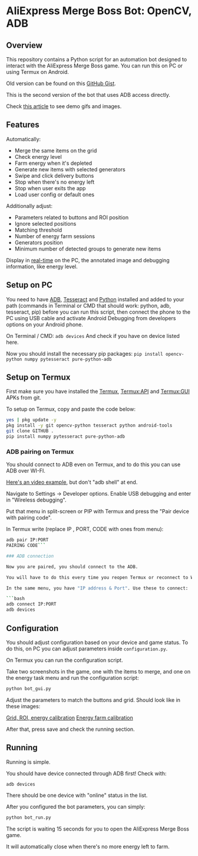 

# AliExpress Merge Boss Bot: OpenCV, ADB

## Overview

This repository contains a Python script for an automation bot designed to interact with the AliExpress Merge Boss game. You can run this on PC or using Termux on Android.

Old version can be found on this [GitHub Gist](https://gist.github.com/cheadrian/4331cd8eb95ea6a7097b1830f80db781).

This is the second version of the bot that uses ADB access directly.

Check [this article](https://che-adrian.medium.com/9ac9a6d5581c) to see demo gifs and images.

## Features

Automatically:
- Merge the same items on the grid
- Check energy level
- Farm energy when it's depleted
- Generate new items with selected generators
- Swipe and click delivery buttons
- Stop when there's no energy left
- Stop when user exits the app
- Load user  config or default ones

Additionally adjust:
- Parameters related to buttons and ROI position
- Ignore selected positions
- Matching threshold
- Number of energy farm sessions
- Generators position
- Minimum number of detected groups to generate new items

Display in [real-time](media/run_on_pc.jpg) on the PC, the annotated image and debugging information, like energy level.

## Setup on PC
You need to have [ADB](https://www.xda-developers.com/install-adb-windows-macos-linux/), [Tesseract](https://tesseract-ocr.github.io/tessdoc/Downloads.html) and [Python](https://www.python.org/downloads/) installed and added to your path (commands in Terminal or CMD that should work: python, adb, tesseract, pip) before you can run this script, then connect the phone to the PC using USB cable and activate Android Debugging from developers options on your Android phone. 

On Terminal / CMD:
`adb devices` 
And check if you have on device listed here.

Now you should install the necessary pip packages:
`pip install opencv-python numpy pytesseract pure-python-adb`

## Setup on Termux

First make sure you have installed the [Termux](https://github.com/termux/termux-app/releases), [Termux:API](https://github.com/termux/termux-api/releases) and [Termux:GUI](https://github.com/termux/termux-gui/releases) APKs from git.

To setup on Termux, copy and paste the code below:

```bash
yes | pkg update -y
pkg install -y git opencv-python tesseract python android-tools
git clone GITHUB .
pip install numpy pytesseract pure-python-adb
```

### ADB pairing on Termux

You should connect to ADB even on Termux, and to do this you can use ADB over WI-FI.

[Here's an video example](https://www.youtube.com/watch?v=BHc7uvX34bM), but don't "adb shell" at end.

Navigate to Settings -> Developer options. Enable USB debugging and enter in "Wireless debugging".

Put that menu in split-screen or PIP with Termux and press the "Pair device with pairing code".

In Termux write (replace IP , PORT, CODE with ones from menu):

```bash
adb pair IP:PORT
PAIRING CODE```

### ADB connection

Now you are paired, you should connect to the ADB.

You will have to do this every time you reopen Termux or reconnect to Wi-Fi. 

In the same menu, you have "IP address & Port". Use these to connect:

```bash
adb connect IP:PORT
adb devices
```

## Configuration

You should adjust configuration based on your device and game status. To do this, on PC you can adjust parameters inside `configuration.py`.

On Termux you can run the configuration script.

Take two screenshots in the game, one with the items to merge, and one on the energy task menu and run the configuration script:

```bash
python bot_gui.py
```

Adjust the parameters to match the buttons and grid. Should look like in these images:

[Grid, ROI, energy calibration](media/calibration_guide_1.jpg)
[Energy farm calibration](media/calibration_guide_2.jpg)

After that, press save and check the running section.

## Running

Running is simple. 

You should have device connected through ADB first! Check with:

```bash
adb devices
```

There should be one device with "online" status in the list.

After you configured the bot parameters, you can simply:

```bash
python bot_run.py
```

The script is waiting 15 seconds for you to open the AliExpress Merge Boss game. 

It will automatically close when there's no more energy left to farm. 